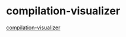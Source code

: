 # compilation-visualizer

[compilation-visualizer](https://github.com/needle-tools/compilation-visualizer)
